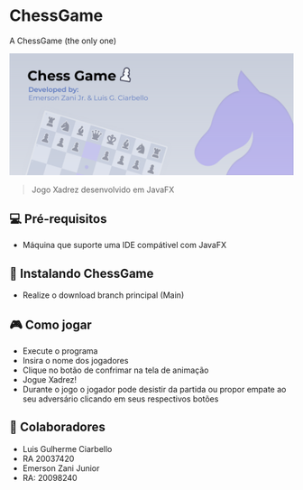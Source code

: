 # ChessGame
A ChessGame (the only one)

<img src="BannerChessGame.svg" alt="BannerChessGame">

>Jogo Xadrez desenvolvido em JavaFX

## 💻 **Pré-requisitos**
* Máquina que suporte uma IDE compátivel com JavaFX

## 🚀 Instalando ChessGame
* Realize o download branch principal (Main)

## 🎮 **Como jogar**
* Execute o programa
* Insira o nome dos jogadores
* Clique no botão de confrimar na tela de animação
* Jogue Xadrez!
* Durante o jogo o jogador pode desistir da partida ou propor empate ao seu adversário clicando em seus respectivos botões

## 🤝 **Colaboradores**
* Luis Gulherme Ciarbello
* RA 20037420
* Emerson Zani Junior
* RA: 20098240
